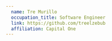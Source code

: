 ```yaml
---
  name: Tre Murillo
  occupation_title: Software Engineer
  link: https://github.com/treelzebub
  affiliation: Capital One
---
```

